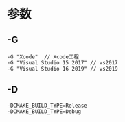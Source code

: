 # 参数

## -G
```
-G "Xcode"  // Xcode工程
-G "Visual Studio 15 2017" // vs2017
-G "Visual Studio 16 2019" // vs2019
```
## -D
```
-DCMAKE_BUILD_TYPE=Release
-DCMAKE_BUILD_TYPE=Debug
```
